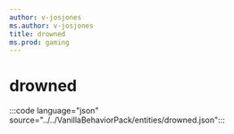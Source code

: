 ```yaml
---
author: v-josjones
ms.author: v-josjones
title: drowned
ms.prod: gaming
---
```


# drowned

:::code language="json" source="../../VanillaBehaviorPack/entities/drowned.json":::

